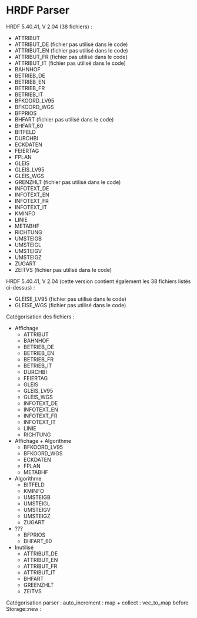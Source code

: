 # HRDF Parser

HRDF 5.40.41, V 2.04 (38 fichiers) :
* ATTRIBUT
* ATTRIBUT_DE (fichier pas utilisé dans le code)
* ATTRIBUT_EN (fichier pas utilisé dans le code)
* ATTRIBUT_FR (fichier pas utilisé dans le code)
* ATTRIBUT_IT (fichier pas utilisé dans le code)
* BAHNHOF
* BETRIEB_DE
* BETRIEB_EN
* BETRIEB_FR
* BETRIEB_IT
* BFKOORD_LV95
* BFKOORD_WGS
* BFPRIOS
* BHFART (fichier pas utilisé dans le code)
* BHFART_60
* BITFELD
* DURCHBI
* ECKDATEN
* FEIERTAG
* FPLAN
* GLEIS
* GLEIS_LV95
* GLEIS_WGS
* GRENZHLT (fichier pas utilisé dans le code)
* INFOTEXT_DE
* INFOTEXT_EN
* INFOTEXT_FR
* INFOTEXT_IT
* KMINFO
* LINIE
* METABHF
* RICHTUNG
* UMSTEIGB
* UMSTEIGL
* UMSTEIGV
* UMSTEIGZ
* ZUGART
* ZEITVS (fichier pas utilisé dans le code)

HRDF 5.40.41, V 2.04 (cette version contient également les 38 fichiers listés ci-dessus) :
* GLEISE_LV95 (fichier pas utilisé dans le code)
* GLEISE_WGS (fichier pas utilisé dans le code)

Catégorisation des fichiers :
* Affichage
  * ATTRIBUT
  * BAHNHOF
  * BETRIEB_DE
  * BETRIEB_EN
  * BETRIEB_FR
  * BETRIEB_IT
  * DURCHBI
  * FEIERTAG
  * GLEIS
  * GLEIS_LV95
  * GLEIS_WGS
  * INFOTEXT_DE
  * INFOTEXT_EN
  * INFOTEXT_FR
  * INFOTEXT_IT
  * LINIE
  * RICHTUNG
* Affichage + Algorithme
  * BFKOORD_LV95
  * BFKOORD_WGS
  * ECKDATEN
  * FPLAN
  * METABHF
* Algorithme
  * BITFELD
  * KMINFO
  * UMSTEIGB
  * UMSTEIGL
  * UMSTEIGV
  * UMSTEIGZ
  * ZUGART
* ???
  * BFPRIOS
  * BHFART_60
* Inutilisé
  * ATTRIBUT_DE
  * ATTRIBUT_EN
  * ATTRIBUT_FR
  * ATTRIBUT_IT
  * BHFART
  * GREENZHLT
  * ZEITVS

Catégorisation parser :
    auto_increment :
    map + collect :
    vec_to_map before Storage::new :
